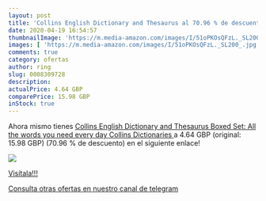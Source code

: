 ```yaml
---
layout: post
title: 'Collins English Dictionary and Thesaurus al 70.96 % de descuento'
date: 2020-04-19 16:54:57
thumbnailImage: 'https://m.media-amazon.com/images/I/51oPKOsQFzL._SL200_.jpg'
images: [ 'https://m.media-amazon.com/images/I/51oPKOsQFzL._SL200_.jpg' ]
comments: true
category: ofertas
author: ring
slug: 0008309728
description:
actualPrice: 4.64 GBP
comparePrice: 15.98 GBP
inStock: true
---
```


Ahora mismo tienes [Collins English Dictionary and Thesaurus Boxed Set: All the words you need  every day  Collins Dictionaries ](https://www.amazon.co.uk/dp/0008309728/?tag=redken01-21) a 4.64 GBP (original: 15.98 GBP) (70.96 %  de descuento) en el siguiente enlace!

[![](https://m.media-amazon.com/images/I/51oPKOsQFzL._SL200_.jpg)](https://www.amazon.co.uk/dp/0008309728/?tag=redken01-21)

[Visítala!!!](https://www.amazon.co.uk/dp/0008309728/?tag=redken01-21)

[Consulta otras ofertas en nuestro canal de telegram](https://t.me/s/ofertas25)
